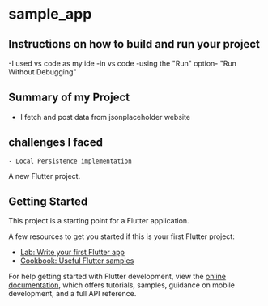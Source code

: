 # sample_app
 ## Instructions on how to build and run your project
  -I used  vs code as my ide
  -in vs code
  -using the "Run" option- "Run Without Debugging"
 ## Summary of my Project
   - I fetch and post data from jsonplaceholder website
  ## challenges I faced
    - Local Persistence implementation
A new Flutter project.

## Getting Started

This project is a starting point for a Flutter application.

A few resources to get you started if this is your first Flutter project:

- [Lab: Write your first Flutter app](https://docs.flutter.dev/get-started/codelab)
- [Cookbook: Useful Flutter samples](https://docs.flutter.dev/cookbook)

For help getting started with Flutter development, view the
[online documentation](https://docs.flutter.dev/), which offers tutorials,
samples, guidance on mobile development, and a full API reference.
